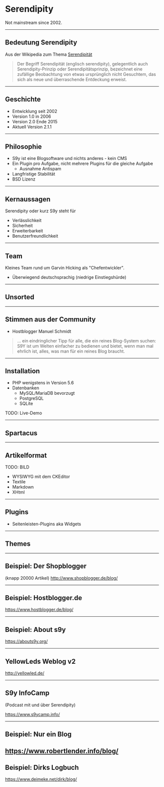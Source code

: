 # Serendipity

Not mainstream since 2002.

---

## Bedeutung Serendipity

Aus der Wikipedia zum Thema [Serendipität](https://de.wikipedia.org/wiki/Serendipit%C3%A4t)

> Der Begriff Serendipität (englisch serendipity), gelegentlich auch Serendipity-Prinzip oder Serendipitätsprinzip, bezeichnet eine zufällige Beobachtung von etwas ursprünglich nicht Gesuchtem, das sich als neue und überraschende Entdeckung erweist.

---

## Geschichte

- Entwicklung seit 2002
- Version 1.0 in 2006
- Version 2.0 Ende 2015
- Aktuell Version 2.1.1

---

## Philosophie

- S9y ist eine Blogsoftware und nichts anderes - kein CMS
- Ein Plugin pro Aufgabe, nicht mehrere Plugins für die gleiche Aufgabe
  - Ausnahme Antispam
- Langfristige Stabilität
- BSD Lizenz

---

## Kernaussagen

Serendipity oder kurz S9y steht für

- Verlässlichkeit
- Sicherheit
- Erweiterbarkeit
- Benutzerfreundlichkeit

---

## Team

Kleines Team rund um Garvin Hicking als "Chefentwickler".

- Überwiegend deutschsprachig (niedrige Einstiegshürde)

---

## Unsorted

---

## Stimmen aus der Community

- Hostblogger Manuel Schmidt
> ... ein eindringlicher Tipp für alle, die ein reines Blog-System suchen: S9Y ist um Welten einfacher zu bedienen und bietet, wenn man mal ehrlich ist, alles, was man für ein reines Blog braucht.

---

## Installation

- PHP wenigstens in Version 5.6
- Datenbanken
  - MySQL/MariaDB bevorzugt
  - PostgreSQL
  - SQLite

TODO: Live-Demo

---

## Spartacus

---

## Artikelformat

TODO: BILD

- WYSIWYG mit dem CKEditor
- Textile
- Markdown
- XHtml

---

## Plugins

- Seitenleisten-Plugins aka Widgets

---

## Themes

---

## Beispiel: Der Shopblogger
(knapp 20000 Artikel)
http://www.shopblogger.de/blog/

---

## Beispiel: Hostblogger.de

https://www.hostblogger.de/blog/

---

## Beispiel: About s9y

https://abouts9y.org/

---

## YellowLeds Weblog v2

http://yellowled.de/

---

## S9y InfoCamp
(Podcast mit und über Serendipity)

https://www.s9ycamp.info/

---

## Beispiel: Nur ein Blog

https://www.robertlender.info/blog/
---

## Beispiel: Dirks Logbuch

https://www.deimeke.net/dirk/blog/
